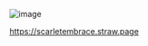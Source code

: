 ![image](https://github.com/user-attachments/assets/0f25d293-60b1-46b7-9c7b-4975be5e3a6e)





https://scarletembrace.straw.page
